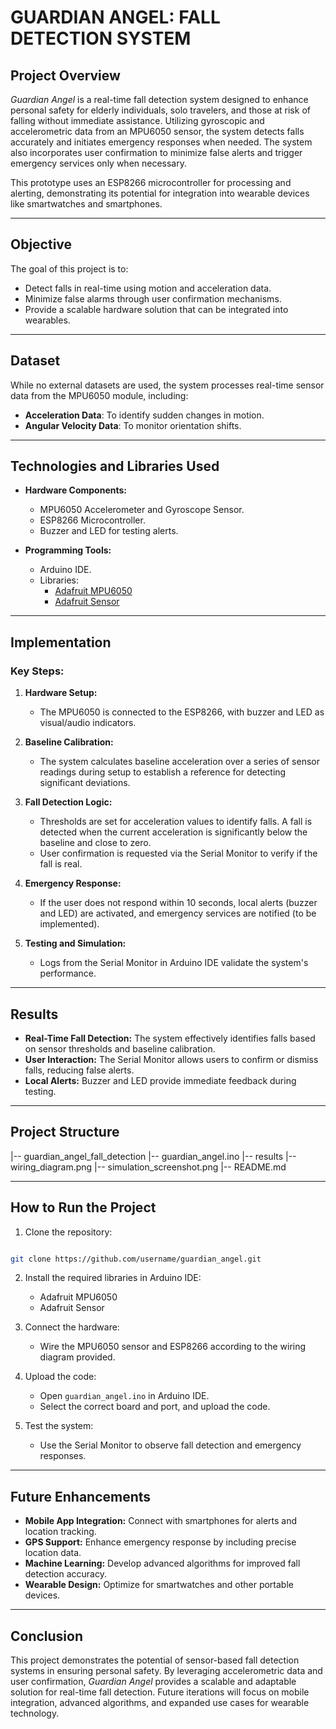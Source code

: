 # GUARDIAN ANGEL: FALL DETECTION SYSTEM

## Project Overview

*Guardian Angel* is a real-time fall detection system designed to enhance personal safety for elderly individuals, solo travelers, and those at risk of falling without immediate assistance. Utilizing gyroscopic and accelerometric data from an MPU6050 sensor, the system detects falls accurately and initiates emergency responses when needed. The system also incorporates user confirmation to minimize false alerts and trigger emergency services only when necessary.

This prototype uses an ESP8266 microcontroller for processing and alerting, demonstrating its potential for integration into wearable devices like smartwatches and smartphones.

---

## Objective

The goal of this project is to:
- Detect falls in real-time using motion and acceleration data.
- Minimize false alarms through user confirmation mechanisms.
- Provide a scalable hardware solution that can be integrated into wearables.

---

## Dataset

While no external datasets are used, the system processes real-time sensor data from the MPU6050 module, including:
- **Acceleration Data**: To identify sudden changes in motion.
- **Angular Velocity Data**: To monitor orientation shifts.

---

## Technologies and Libraries Used

- **Hardware Components:**
  - MPU6050 Accelerometer and Gyroscope Sensor.
  - ESP8266 Microcontroller.
  - Buzzer and LED for testing alerts.

- **Programming Tools:**
  - Arduino IDE.
  - Libraries:
    - [Adafruit MPU6050](https://github.com/adafruit/Adafruit_MPU6050)
    - [Adafruit Sensor](https://github.com/adafruit/Adafruit_Sensor)

---

## Implementation

### Key Steps:
1. **Hardware Setup:**
   - The MPU6050 is connected to the ESP8266, with buzzer and LED as visual/audio indicators.

2. **Baseline Calibration:**
   - The system calculates baseline acceleration over a series of sensor readings during setup to establish a reference for detecting significant deviations.

3. **Fall Detection Logic:**
   - Thresholds are set for acceleration values to identify falls. A fall is detected when the current acceleration is significantly below the baseline and close to zero.
   - User confirmation is requested via the Serial Monitor to verify if the fall is real.

4. **Emergency Response:**
   - If the user does not respond within 10 seconds, local alerts (buzzer and LED) are activated, and emergency services are notified (to be implemented).

5. **Testing and Simulation:**
   - Logs from the Serial Monitor in Arduino IDE validate the system's performance.

---

## Results

- **Real-Time Fall Detection:** The system effectively identifies falls based on sensor thresholds and baseline calibration.
- **User Interaction:** The Serial Monitor allows users to confirm or dismiss falls, reducing false alerts.
- **Local Alerts:** Buzzer and LED provide immediate feedback during testing.

---

## Project Structure

|-- guardian_angel_fall_detection
    |-- guardian_angel.ino
    |-- results
        |-- wiring_diagram.png
        |-- simulation_screenshot.png
    |-- README.md

---

## How to Run the Project

1. Clone the repository:

```bash

git clone https://github.com/username/guardian_angel.git

```

2. Install the required libraries in Arduino IDE:
   - Adafruit MPU6050
   - Adafruit Sensor

3. Connect the hardware:
   - Wire the MPU6050 sensor and ESP8266 according to the wiring diagram provided.

4. Upload the code:
   - Open `guardian_angel.ino` in Arduino IDE.
   - Select the correct board and port, and upload the code.

5. Test the system:
   - Use the Serial Monitor to observe fall detection and emergency responses.

---

## Future Enhancements

- **Mobile App Integration:** Connect with smartphones for alerts and location tracking.
- **GPS Support:** Enhance emergency response by including precise location data.
- **Machine Learning:** Develop advanced algorithms for improved fall detection accuracy.
- **Wearable Design:** Optimize for smartwatches and other portable devices.

---

## Conclusion

This project demonstrates the potential of sensor-based fall detection systems in ensuring personal safety. By leveraging accelerometric data and user confirmation, *Guardian Angel* provides a scalable and adaptable solution for real-time fall detection. Future iterations will focus on mobile integration, advanced algorithms, and expanded use cases for wearable technology.
